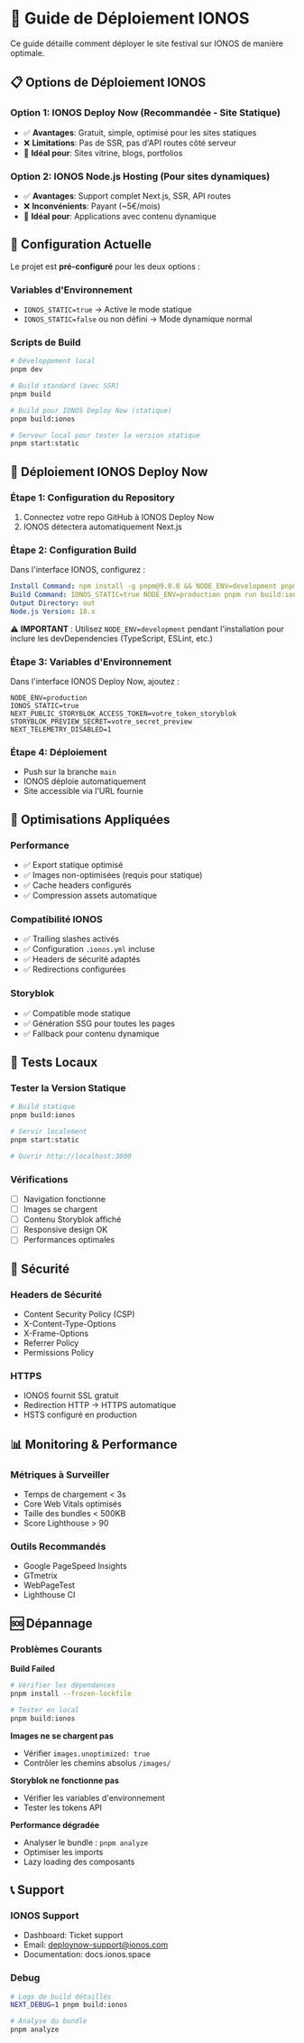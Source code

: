 # 🚀 Guide de Déploiement IONOS

Ce guide détaille comment déployer le site festival sur IONOS de manière optimale.

## 📋 Options de Déploiement IONOS

### Option 1: IONOS Deploy Now (Recommandée - Site Statique)
- ✅ **Avantages**: Gratuit, simple, optimisé pour les sites statiques
- ❌ **Limitations**: Pas de SSR, pas d'API routes côté serveur
- 🎯 **Idéal pour**: Sites vitrine, blogs, portfolios

### Option 2: IONOS Node.js Hosting (Pour sites dynamiques)
- ✅ **Avantages**: Support complet Next.js, SSR, API routes
- ❌ **Inconvénients**: Payant (~5€/mois)
- 🎯 **Idéal pour**: Applications avec contenu dynamique

## 🔧 Configuration Actuelle

Le projet est **pré-configuré** pour les deux options :

### Variables d'Environnement
- `IONOS_STATIC=true` → Active le mode statique
- `IONOS_STATIC=false` ou non défini → Mode dynamique normal

### Scripts de Build
```bash
# Développement local
pnpm dev

# Build standard (avec SSR)
pnpm build

# Build pour IONOS Deploy Now (statique)
pnpm build:ionos

# Serveur local pour tester la version statique
pnpm start:static
```

## 🚀 Déploiement IONOS Deploy Now

### Étape 1: Configuration du Repository
1. Connectez votre repo GitHub à IONOS Deploy Now
2. IONOS détectera automatiquement Next.js

### Étape 2: Configuration Build
Dans l'interface IONOS, configurez :
```yaml
Install Command: npm install -g pnpm@9.0.0 && NODE_ENV=development pnpm install --frozen-lockfile
Build Command: IONOS_STATIC=true NODE_ENV=production pnpm run build:ionos
Output Directory: out
Node.js Version: 18.x
```

⚠️ **IMPORTANT** : Utilisez `NODE_ENV=development` pendant l'installation pour inclure les devDependencies (TypeScript, ESLint, etc.)

### Étape 3: Variables d'Environnement
Dans l'interface IONOS Deploy Now, ajoutez :
```
NODE_ENV=production
IONOS_STATIC=true
NEXT_PUBLIC_STORYBLOK_ACCESS_TOKEN=votre_token_storyblok
STORYBLOK_PREVIEW_SECRET=votre_secret_preview
NEXT_TELEMETRY_DISABLED=1
```

### Étape 4: Déploiement
- Push sur la branche `main`
- IONOS déploie automatiquement
- Site accessible via l'URL fournie

## 🔧 Optimisations Appliquées

### Performance
- ✅ Export statique optimisé
- ✅ Images non-optimisées (requis pour statique)
- ✅ Cache headers configurés
- ✅ Compression assets automatique

### Compatibilité IONOS
- ✅ Trailing slashes activés
- ✅ Configuration `.ionos.yml` incluse
- ✅ Headers de sécurité adaptés
- ✅ Redirections configurées

### Storyblok
- ✅ Compatible mode statique
- ✅ Génération SSG pour toutes les pages
- ✅ Fallback pour contenu dynamique

## 🧪 Tests Locaux

### Tester la Version Statique
```bash
# Build statique
pnpm build:ionos

# Servir localement
pnpm start:static

# Ouvrir http://localhost:3000
```

### Vérifications
- [ ] Navigation fonctionne
- [ ] Images se chargent
- [ ] Contenu Storyblok affiché
- [ ] Responsive design OK
- [ ] Performances optimales

## 🔐 Sécurité

### Headers de Sécurité
- Content Security Policy (CSP)
- X-Content-Type-Options
- X-Frame-Options
- Referrer Policy
- Permissions Policy

### HTTPS
- IONOS fournit SSL gratuit
- Redirection HTTP → HTTPS automatique
- HSTS configuré en production

## 📊 Monitoring & Performance

### Métriques à Surveiller
- Temps de chargement < 3s
- Core Web Vitals optimisés
- Taille des bundles < 500KB
- Score Lighthouse > 90

### Outils Recommandés
- Google PageSpeed Insights
- GTmetrix
- WebPageTest
- Lighthouse CI

## 🆘 Dépannage

### Problèmes Courants

**Build Failed**
```bash
# Vérifier les dépendances
pnpm install --frozen-lockfile

# Tester en local
pnpm build:ionos
```

**Images ne se chargent pas**
- Vérifier `images.unoptimized: true`
- Contrôler les chemins absolus `/images/`

**Storyblok ne fonctionne pas**
- Vérifier les variables d'environnement
- Tester les tokens API

**Performance dégradée**
- Analyser le bundle : `pnpm analyze`
- Optimiser les imports
- Lazy loading des composants

## 📞 Support

### IONOS Support
- Dashboard: Ticket support
- Email: deploynow-support@ionos.com
- Documentation: docs.ionos.space

### Debug
```bash
# Logs de build détaillés
NEXT_DEBUG=1 pnpm build:ionos

# Analyse du bundle
pnpm analyze
```